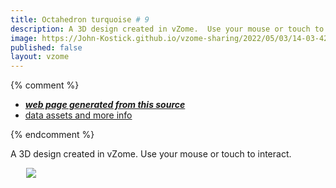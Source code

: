 ```yaml
---
title: Octahedron turquoise # 9
description: A 3D design created in vZome.  Use your mouse or touch to interact.
image: https://John-Kostick.github.io/vzome-sharing/2022/05/03/14-03-42-Octahedron-turquoise-#-9/Octahedron-turquoise-#-9.png
published: false
layout: vzome
---
```


{% comment %}
 - [***web page generated from this source***](<https://John-Kostick.github.io/vzome-sharing/2022/05/03/Octahedron-turquoise-#-9-14-03-42.html>)
 - [data assets and more info](<https://github.com/John-Kostick/vzome-sharing/tree/main/2022/05/03/14-03-42-Octahedron-turquoise-#-9/>)
 
{% endcomment %}

A 3D design created in vZome.  Use your mouse or touch to interact.

<vzome-viewer style="width: 87%; height: 60vh; margin: 5%"
       src="https://John-Kostick.github.io/vzome-sharing/2022/05/03/14-03-42-Octahedron-turquoise-#-9/Octahedron-turquoise-#-9.vZome" >
  <img src="https://John-Kostick.github.io/vzome-sharing/2022/05/03/14-03-42-Octahedron-turquoise-#-9/Octahedron-turquoise-#-9.png" />
</vzome-viewer>